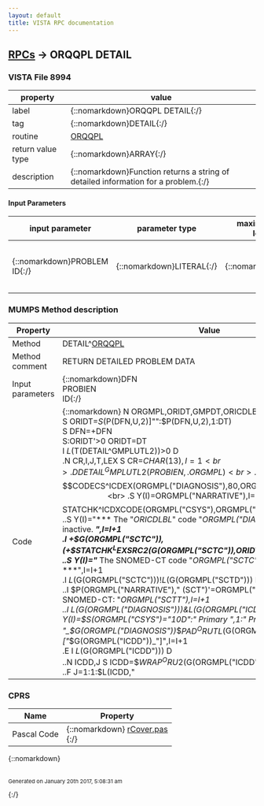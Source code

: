 ```yaml
---
layout: default
title: VISTA RPC documentation
---
```




## [RPCs](TableOfContent.md) &#8594; ORQQPL DETAIL 



### VISTA File 8994 


 property | value 
--- | --- 
 label | {::nomarkdown}ORQQPL DETAIL{:/}
 tag | {::nomarkdown}DETAIL{:/}
 routine | [ORQQPL](http://code.osehra.org/dox/Routine_ORQQPL_source.html)
 return value type | {::nomarkdown}ARRAY{:/}
 description | {::nomarkdown}Function returns a string of detailed information for a problem.{:/}

#### Input Parameters

| input parameter | parameter type | maximum data length | required | description | 
| --- | --- | --- | --- | --- | 
| {::nomarkdown}PROBLEM ID{:/} | {::nomarkdown}LITERAL{:/} | {::nomarkdown}16{:/} | {::nomarkdown}true{:/} | {::nomarkdown}The record number of the problem from the Problem File (#9000011).{:/} | 


### MUMPS Method description

 Property | Value 
 --- | --- 
 Method | DETAIL^[ORQQPL](http://code.osehra.org/dox/Routine_ORQQPL_source.html)
 Method comment | RETURN DETAILED PROBLEM DATA
 Input parameters | {::nomarkdown}DFN<br>PROBIEN<br>ID{:/}
 Code | {::nomarkdown}  N ORGMPL,ORIDT,GMPDT,ORICDLBL<br> S ORIDT=$S($P(DFN,U,2)]"":$P(DFN,U,2),1:DT)<br> S DFN=+DFN<br> S:ORIDT'>0 ORIDT=DT<br> I $L($T(DETAIL^GMPLUTL2))>0 D<br> .N CR,I,J,T,LEX S CR=$CHAR(13),I=1<br> .D DETAIL^GMPLUTL2(PROBIEN,.ORGMPL)<br> .S ORICDLBL=$P($$CODECS^ICDEX(ORGMPL("DIAGNOSIS"),80,ORGMPL("DTINTEREST")),U,2)<br> .S Y(I)=ORGMPL("NARRATIVE"),I=I+1<br> .I '+$$STATCHK^ICDXCODE(ORGMPL("CSYS"),ORGMPL("DIAGNOSIS"),ORIDT) D  I 1<br> ..S Y(I)="*** The "_ORICDLBL_" code "_ORGMPL("DIAGNOSIS")_" is currently inactive. ***",I=I+1<br> .I +$G(ORGMPL("SCTC")),(+$$STATCHK^LEXSRC2($G(ORGMPL("SCTC")),ORIDT,.LEX)'=1) D<br> ..S Y(I)="*** The SNOMED-CT code "_ORGMPL("SCTC")_" is currently inactive. ***",I=I+1<br> .I $L($G(ORGMPL("SCTC")))!$L($G(ORGMPL("SCTD"))) D  I 1<br> ..I $P(ORGMPL("NARRATIVE")," (SCT")'=ORGMPL("SCTT") S Y(I)="         SNOMED-CT: "_ORGMPL("SCTT"),I=I+1<br> ..I $L($G(ORGMPL("DIAGNOSIS")))&$L($G(ORGMPL("ICDD"))) S Y(I)=$S(ORGMPL("CSYS")="10D":" Primary ",1:"  Primary ")_ORICDLBL_": "_$G(ORGMPL("DIAGNOSIS"))_$$PAD^ORUTL($G(ORGMPL("DIAGNOSIS")),6)_" ["_$G(ORGMPL("ICDD"))_"]",I=I+1<br> .E  I $L($G(ORGMPL("ICDD"))) D<br> ..N ICDD,J S ICDD=$$WRAP^ORU2($G(ORGMPL("ICDD")),65)<br> ..F J=1:1:$L(ICDD,"|") S Y(I)=$S(J=1:ORICDLBL_" TEXT: ",1:"              ")_$P(ICDD,"|",J),I=I+1<br> .I ORGMPL("ICD9MLTP")'="" F T=1:1:ORGMPL("ICD9MLTP") D<br> ..N ORMELBL S ORMELBL=$S($P($G(ORGMPL("ICD9MLTP",T)),U,3)="10D":"ICD-10-CM",1:"ICD-9-CM")<br> ..S Y(I)=$S(T=1:"Secondary "_ORMELBL_": ",T>1:"                  : ")_$P($G(ORGMPL("ICD9MLTP",T)),U)_$$PAD^ORUTL($P($G(ORGMPL("ICD9MLTP",T)),U),6)_" ["_$P($G(ORGMPL("ICD9MLTP",T)),U,2)_"]",I=I+1<br> .S Y(I)=" ",I=I+1<br> .S Y(I)="        Onset: "_ORGMPL("ONSET"),I=I+1<br> .S Y(I)="       Status: "_ORGMPL("STATUS")<br> .S Y(I)=Y(I)_$S(ORGMPL("PRIORITY")="ACUTE":"/ACUTE",ORGMPL("PRIORITY")="CHRONIC":"/CHRONIC",1:""),I=I+1<br> .S Y(I)="      SC Cond: "_ORGMPL("SC"),I=I+1<br> .S Y(I)="     Exposure: "_$S($G(ORGMPL("EXPOSURE"))>0:ORGMPL("EXPOSURE",1),1:"None"),I=I+1<br> .I $G(ORGMPL("EXPOSURE"))>1 F J=2:1:ORGMPL("EXPOSURE")  D<br> ..S Y(I)="               "_ORGMPL("EXPOSURE",J),I=I+1<br> .S Y(I)=" ",I=I+1<br> .S Y(I)="     Provider: "_ORGMPL("PROVIDER"),I=I+1<br> .S Y(I)="       Clinic: "_ORGMPL("CLINIC"),I=I+1<br> .S Y(I)=" ",I=I+1<br> .S Y(I)="     Recorded: "_$P(ORGMPL("RECORDED"),U)_", by "_$P(ORGMPL("RECORDED"),U,2),I=I+1<br> .S Y(I)="      Entered: "_$P(ORGMPL("ENTERED"),U)_", by "_$P(ORGMPL("ENTERED"),U,2),I=I+1<br> .S Y(I)="      Updated: "_ORGMPL("MODIFIED"),I=I+1<br> .S Y(I)=" ",I=I+1<br> .;S Y(I)=" Comment: "_$S($G(ORGMPL("COMMENT"))>0:ORGMPL("COMMENT"),1:"")<br> .I $G(ORGMPL("COMMENT"))>0 D<br> ..S Y(I)="----------- Comments -----------",I=I+1<br> ..;F J=ORGMPL("COMMENT"):-1:1  D<br> ..;.S Y(I)=ORGMPL("COMMENT",J)<br> ..;.S Y(I)=$P(Y(I),U)_" by "_$P(Y(I),U,2)_": "_$P(Y(I),U,3),I=I+1<br> ..F J=1:1:ORGMPL("COMMENT")  D<br> ...S Y(I)=ORGMPL("COMMENT",J)<br> ...S Y(I)=$P(Y(I),U)_" by "_$P(Y(I),U,2)_": "_$P(Y(I),U,3),I=I+1<br> .S Y(I)=" ",I=I+1<br> .D HIST^ORQQPL2(.GMPDT,PROBIEN)<br> .I $G(GMPDT(0))>0 D<br> ..S Y(I)="----------- Audit History -----------",I=I+1<br> ..F J=1:1:GMPDT(0)  S Y(I)=$P(GMPDT(J),U)_":  "_$P(GMPDT(J),U,2),I=I+1<br> I $L($T(DETAIL^GMPLUTL2))<1 S Y(1)="Problem list not available."{:/}


### CPRS

 Name | Property 
 --- | --- 
 Pascal Code | {::nomarkdown} <a href="https://github.com/OSEHRA/VistA/blob/master/Packages/Order%20Entry%20Results%20Reporting/CPRS/CPRS-Chart/rCover.pas">rCover.pas</a><br/>{:/}

{::nomarkdown} <br/><br/><p style="font-size: 11px">Generated on January 20th 2017, 5:08:31 am</p>{:/}